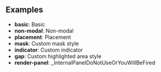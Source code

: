 ## Examples

- **basic**: Basic
- **non-modal**: Non-modal
- **placement**: Placement
- **mask**: Custom mask style
- **indicator**: Custom indicator
- **gap**: Custom highlighted area style
- **render-panel**: \_InternalPanelDoNotUseOrYouWillBeFired
